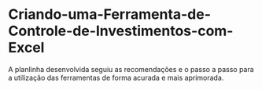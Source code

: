 # Criando-uma-Ferramenta-de-Controle-de-Investimentos-com-Excel


A planlinha desenvolvida seguiu as recomendações e o passo a passo para a utilização das ferramentas de forma acurada e mais aprimorada.


